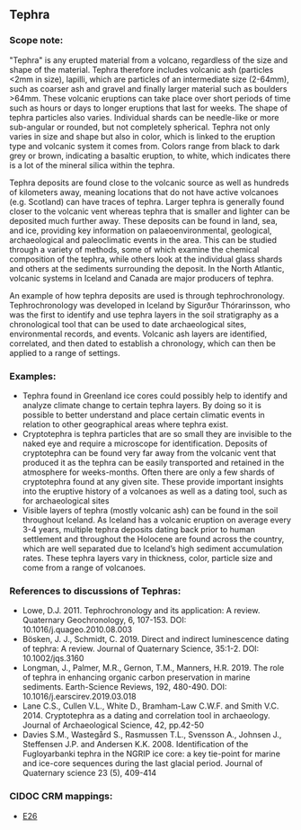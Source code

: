 
## Tephra 

###  Scope note: 
"Tephra" is any erupted material from a volcano, regardless of the size and shape of the material. Tephra therefore includes volcanic ash (particles <2mm in size), lapilli, which are particles of an intermediate size (2-64mm), such as coarser ash and gravel and finally larger material such as boulders >64mm. These volcanic eruptions can take place over short periods of time such as hours or days to longer eruptions that last for weeks. The shape of tephra particles also varies. Individual shards can be needle-like or more sub-angular or rounded, but not completely spherical. Tephra not only varies in size and shape but also in color, which is linked to the eruption type and volcanic system it comes from. Colors range from black to dark grey or brown, indicating a basaltic eruption, to white, which indicates there is a lot of the mineral silica within the tephra. 

Tephra deposits are found close to the volcanic source as well as hundreds of kilometers away, meaning locations that do not have active volcanoes (e.g. Scotland) can have traces of tephra. Larger tephra is generally found closer to the volcanic vent whereas tephra that is smaller and lighter can be deposited much further away. These deposits can be found in land, sea, and ice, providing key information on palaeoenvironmental, geological, archaeological and paleoclimatic events in the area. This can be studied through a variety of methods, some of which examine the chemical composition of the tephra, while others look at the individual glass shards and others at the sediments surrounding the deposit. In the North Atlantic, volcanic systems in Iceland and Canada are major producers of tephra.

An example of how tephra deposits are used is through tephrochronology. Tephrochronology was developed in Iceland by Sigurður Thórarinsson, who was the first to identify and use tephra layers in the soil stratigraphy as a chronological tool that can be used to date archaeological sites, environmental records, and events. Volcanic ash layers are identified, correlated, and then dated to establish a chronology, which can then be applied to a range of settings. 

### Examples: 

* Tephra found in Greenland ice cores could possibly help to identify and analyze climate change to certain tephra layers. By doing so it is possible to better understand and place certain climatic events in relation to other geographical areas where tephra exist.
* Cryptotephra is tephra particles that are so small they are invisible to the naked eye and require a microscope for identification. Deposits of cryptotephra can be found very far away from the volcanic vent that produced it as the tephra can be easily transported and retained in the atmosphere for weeks-months. Often there are only a few shards of cryptotephra found at any given site. These provide important insights into the eruptive history of a volcanoes as well as a dating tool, such as for archaeological sites
* Visible layers of tephra (mostly volcanic ash) can be found in the soil throughout Iceland. As Iceland has a volcanic eruption on average every 3-4 years, multiple tephra deposits dating back prior to human settlement and throughout the Holocene are found across the country, which are well separated due to Iceland’s high sediment accumulation rates. These tephra layers vary in thickness, color, particle size and come from a range of volcanoes. 

### References to discussions of Tephras:

* Lowe, D.J. 2011. Tephrochronology and its application: A review. Quaternary Geochronology, 6, 107-153. DOI: 10.1016/j.quageo.2010.08.003
* Bösken, J. J., Schmidt, C. 2019. Direct and indirect luminescence dating of tephra: A review. Journal of Quaternary Science, 35:1-2. DOI: 10.1002/jqs.3160
* Longman, J., Palmer, M.R., Gernon, T.M., Manners, H.R. 2019. The role of tephra in enhancing organic carbon preservation in marine sediments. Earth-Science Reviews, 192, 480-490. DOI: 10.1016/j.earscirev.2019.03.018
* Lane C.S., Cullen V.L., White D., Bramham-Law C.W.F. and Smith V.C. 2014. Cryptotephra as a dating and correlation tool in archaeology. Journal of Archaeological Science, 42, pp.42-50
* Davies S.M., Wastegård S., Rasmussen T.L., Svensson A., Johnsen J., Steffensen J.P. and Andersen K.K. 2008. Identification of the Fugloyarbanki tephra in the NGRIP ice core: a key tie-point for marine and ice-core sequences during the last glacial period. Journal of Quaternary science 23 (5), 409-414

### CIDOC CRM mappings: 

* [E26](http://www.cidoc-crm.org/Entity/E26-Physical-Feature/Version-6.2.2)

